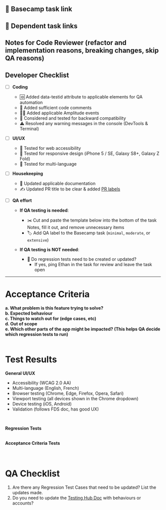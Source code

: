 ## 🔗 Basecamp task link


## 🔗 Dependent task links


## Notes for Code Reviewer (refactor and implementation reasons, breaking changes, skip QA reasons)


## Developer Checklist
- [ ] **Coding**
   - 🆔 Added data-testid attribute to applicable elements for QA automation
   - 💬 Added sufficient code comments
   - 🧑‍💻 Added applicable Amplitude events
   - 🔁 Considered and tested for backward compatibility
   - ⚠️ Resolved any warning messages in the console (DevTools & Terminal)

- [ ] **UI/UX**
   - 🧪 Tested for web accessibility
   - 🧪 Tested for responsive design (iPhone 5 / SE, Galaxy S8+, Galaxy Z Fold)
   - 🧪 Tested for multi-language

- [ ] **Housekeeping**
   - 📃 Updated applicable documentation
   - ✍ Updated PR title to be clear & added [PR labels](https://3.basecamp.com/3425901/buckets/4540862/messages/8613591866)
    
- [ ] **QA effort**
   - **If QA testing is needed**:
     - ✂️ Cut and paste the template below into the bottom of the task Notes, fill it out, and remove unnecessary items
     - 🏷️ Add QA label to the Basecamp task (`minimal`, `moderate`, or `extensive`)
   
   - **If QA testing is NOT needed**:
     - 🔄 Do regression tests need to be created or updated?  
       - If yes, ping Ethan in the task for review and leave the task open


-------
# Acceptance Criteria
**a. What problem is this feature trying to solve?**<br>
**b. Expected behaviour**<br>
**c. Things to watch out for (edge cases, etc)**<br>
**d. Out of scope**<br>
**e. Which other parts of the app might be impacted? (This helps QA decide which regression tests to run)**<br><br>

# Test Results
**General UI/UX**
- Accessibility (WCAG 2.0 AA)
- Multi-language (English, French)
- Browser testing (Chrome, Edge, Firefox, Opera, Safari)
- Viewport testing (all devices shown in the Chrome dropdown)
- Device testing (iOS, Android)
- Validation (follows FDS doc, has good UX)
<br>

**Regression Tests**<br><br>


**Acceptance Criteria Tests**<br><br><br>


# QA Checklist
1. Are there any Regression Test Cases that need to be updated? List the updates made.
2. Do you need to update the [Testing Hub Doc](https://sites.google.com/paymentsource.ca/services/development/testing-expected-behaviour) with behaviours or accounts?


